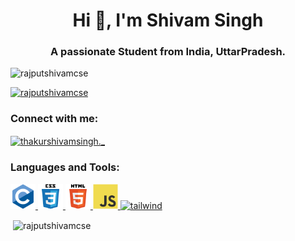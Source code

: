 <h1 align="center">Hi 👋, I'm Shivam Singh</h1>
<h3 align="center">A passionate Student from India, UttarPradesh.</h3>

<p align="left"> <img src="https://komarev.com/ghpvc/?username=rajputshivamcse&label=Profile%20views&color=0e75b6&style=flat" alt="rajputshivamcse" /> </p>

<p align="left"> <a href="https://github.com/ryo-ma/github-profile-trophy"><img src="https://github-profile-trophy.vercel.app/?username=rajputshivamcse" alt="rajputshivamcse" /></a> </p>

<h3 align="left">Connect with me:</h3>
<p align="left">
<a href="https://instagram.com/thakurshivamsingh._" target="blank"><img align="center" src="https://raw.githubusercontent.com/rahuldkjain/github-profile-readme-generator/master/src/images/icons/Social/instagram.svg" alt="thakurshivamsingh._" height="30" width="40" /></a>
</p>

<h3 align="left">Languages and Tools:</h3>
<p align="left"> <a href="https://www.cprogramming.com/" target="_blank" rel="noreferrer"> <img src="https://raw.githubusercontent.com/devicons/devicon/master/icons/c/c-original.svg" alt="c" width="40" height="40"/> </a> <a href="https://www.w3schools.com/css/" target="_blank" rel="noreferrer"> <img src="https://raw.githubusercontent.com/devicons/devicon/master/icons/css3/css3-original-wordmark.svg" alt="css3" width="40" height="40"/> </a> <a href="https://www.w3.org/html/" target="_blank" rel="noreferrer"> <img src="https://raw.githubusercontent.com/devicons/devicon/master/icons/html5/html5-original-wordmark.svg" alt="html5" width="40" height="40"/> </a> <a href="https://developer.mozilla.org/en-US/docs/Web/JavaScript" target="_blank" rel="noreferrer"> <img src="https://raw.githubusercontent.com/devicons/devicon/master/icons/javascript/javascript-original.svg" alt="javascript" width="40" height="40"/> </a> <a href="https://tailwindcss.com/" target="_blank" rel="noreferrer"> <img src="https://www.vectorlogo.zone/logos/tailwindcss/tailwindcss-icon.svg" alt="tailwind" width="40" height="40"/> </a> </p>

<p>&nbsp;<img align="center" src="https://github-readme-stats.vercel.app/api?username=rajputshivamcse&show_icons=true&locale=en" alt="rajputshivamcse" /></p>


<!---
RajputShivamCse/RajputShivamCse is a ✨ special ✨ repository because its `README.md` (this file) appears on your GitHub profile.
You can click the Preview link to take a look at your changes.
--->
